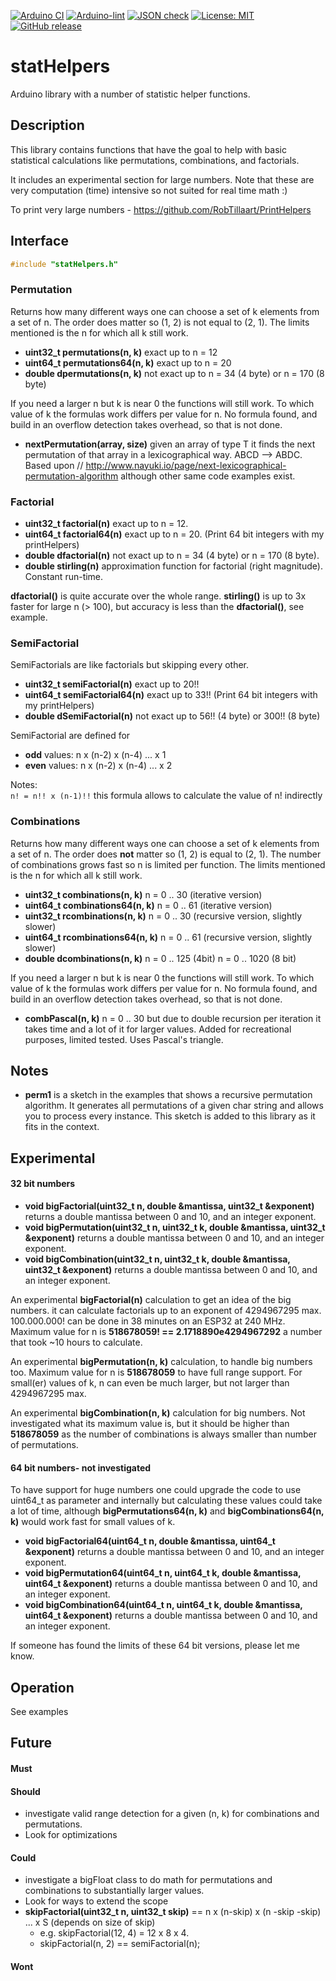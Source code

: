 
[![Arduino CI](https://github.com/RobTillaart/statHelpers/workflows/Arduino%20CI/badge.svg)](https://github.com/marketplace/actions/arduino_ci)
[![Arduino-lint](https://github.com/RobTillaart/statHelpers/actions/workflows/arduino-lint.yml/badge.svg)](https://github.com/RobTillaart/statHelpers/actions/workflows/arduino-lint.yml)
[![JSON check](https://github.com/RobTillaart/statHelpers/actions/workflows/jsoncheck.yml/badge.svg)](https://github.com/RobTillaart/statHelpers/actions/workflows/jsoncheck.yml)
[![License: MIT](https://img.shields.io/badge/license-MIT-green.svg)](https://github.com/RobTillaart/statHelpers/blob/master/LICENSE)
[![GitHub release](https://img.shields.io/github/release/RobTillaart/statHelpers.svg?maxAge=3600)](https://github.com/RobTillaart/statHelpers/releases)


# statHelpers

Arduino library with a number of statistic helper functions.


## Description

This library contains functions that have the goal to help with 
basic statistical calculations like permutations, combinations,
and factorials.

It includes an experimental section for large numbers. 
Note that these are very computation (time) intensive so not suited for real time math :)

To print very large numbers - https://github.com/RobTillaart/PrintHelpers


## Interface

```cpp
#include "statHelpers.h"
```

### Permutation

Returns how many different ways one can choose a set of k elements from a set of n. 
The order does matter so (1, 2) is not equal to (2, 1). 
The limits mentioned is the n for which all k still work.

- **uint32_t permutations(n, k)** exact up to n = 12
- **uint64_t permutations64(n, k)** exact up to n = 20
- **double dpermutations(n, k)** not exact up to n = 34 (4 byte) or n = 170 (8 byte)

If you need a larger n but k is near 0 the functions will still work.
To which value of k the formulas work differs per value for n. 
No formula found, and build in an overflow detection takes overhead, so that is not done.


- **nextPermutation<Type>(array, size)** given an array of type T it finds the next permutation
of that array in a lexicographical way.  ABCD --> ABDC. 
Based upon // http://www.nayuki.io/page/next-lexicographical-permutation-algorithm although 
other same code examples exist.


### Factorial

- **uint32_t factorial(n)** exact up to n = 12.
- **uint64_t factorial64(n)** exact up to n = 20.  (Print 64 bit integers with my printHelpers)
- **double dfactorial(n)** not exact up to n = 34 (4 byte) or n = 170 (8 byte).
- **double stirling(n)** approximation function for factorial (right magnitude).
Constant run-time.

**dfactorial()** is quite accurate over the whole range.
**stirling()** is up to 3x faster for large n (> 100), 
but accuracy is less than the **dfactorial()**, see example.


### SemiFactorial

SemiFactorials are like factorials but skipping every other.

- **uint32_t semiFactorial(n)** exact up to 20!!
- **uint64_t semiFactorial64(n)** exact up to 33!!  (Print 64 bit integers with my printHelpers)
- **double dSemiFactorial(n)** not exact up to 56!! (4 byte) or 300!! (8 byte)

SemiFactorial are defined for
- **odd** values:  n x (n-2) x (n-4) ... x 1
- **even** values: n x (n-2) x (n-4) ... x 2


Notes:  
```n! = n!! x (n-1)!!``` this formula allows to calculate the value of n! indirectly


### Combinations

Returns how many different ways one can choose a set of k elements from a set of n. 
The order does **not** matter so (1, 2) is equal to (2, 1). 
The number of combinations grows fast so n is limited per function.
The limits mentioned is the n for which all k still work.

- **uint32_t combinations(n, k)**     n = 0 .. 30 (iterative version)
- **uint64_t combinations64(n, k)**   n = 0 .. 61 (iterative version)
- **uint32_t rcombinations(n, k)**    n = 0 .. 30 (recursive version, slightly slower)
- **uint64_t rcombinations64(n, k)**  n = 0 .. 61 (recursive version, slightly slower)
- **double dcombinations(n, k)**      n = 0 .. 125 (4bit)  n = 0 .. 1020 (8 bit) 

If you need a larger n but k is near 0 the functions will still work.
To which value of k the formulas work differs per value for n. 
No formula found, and build in an overflow detection takes overhead, so that is not done.


- **combPascal(n, k)** n = 0 .. 30 but due to double recursion per iteration it takes
time and a lot of it for larger values. Added for recreational purposes, limited tested.
Uses Pascal's triangle.


## Notes

- **perm1** is a sketch in the examples that shows a recursive permutation algorithm. 
It generates all permutations of a given char string and allows you to process every instance.
This sketch is added to this library as it fits in the context.


## Experimental 

#### 32 bit numbers

- **void bigFactorial(uint32_t n, double &mantissa, uint32_t &exponent)** 
returns a double mantissa between 0 and 10, and an integer exponent. 
- **void bigPermutation(uint32_t n, uint32_t k, double &mantissa, uint32_t &exponent)** 
returns a double mantissa between 0 and 10, and an integer exponent. 
- **void bigCombination(uint32_t n, uint32_t k, double &mantissa, uint32_t &exponent)** 
returns a double mantissa between 0 and 10, and an integer exponent. 

An experimental **bigFactorial(n)** calculation to get an idea of the big numbers. 
it can calculate factorials up to an exponent of 4294967295 max.  100.000.000! can be 
done in 38 minutes on an ESP32 at 240 MHz.  
Maximum value for n is **518678059! ==  2.1718890e4294967292** a number that took ~10 hours to calculate. 

An experimental **bigPermutation(n, k)** calculation, to handle big numbers too. 
Maximum value for n is **518678059** to have full range support. For small(er) 
values of k, n can even be much larger, but not larger than 4294967295 max.

An experimental **bigCombination(n, k)** calculation for big numbers. 
Not investigated what its maximum value is, but it should be higher than **518678059** as the number 
of combinations is always smaller than number of permutations.


#### 64 bit numbers- not investigated

To have support for huge numbers one could upgrade the code to use uint64_t as parameter and 
internally but calculating these values could take a lot of time, although **bigPermutations64(n, k)** 
and **bigCombinations64(n, k)** would work fast for small values of k. 

- **void bigFactorial64(uint64_t n, double &mantissa, uint64_t &exponent)** 
returns a double mantissa between 0 and 10, and an integer exponent.
- **void bigPermutation64(uint64_t n, uint64_t k, double &mantissa, uint64_t &exponent)** 
returns a double mantissa between 0 and 10, and an integer exponent.
- **void bigCombination64(uint64_t n, uint64_t k, double &mantissa, uint64_t &exponent)** 
returns a double mantissa between 0 and 10, and an integer exponent.

If someone has found the limits of these 64 bit versions, please let me know.


## Operation

See examples


## Future

#### Must

#### Should

- investigate valid range detection for a given (n, k) for combinations and permutations.
- Look for optimizations


#### Could

- investigate a bigFloat class to do math for permutations and combinations to substantially larger values.
- Look for ways to extend the scope
- **skipFactorial(uint32_t n, uint32_t skip)** == n x (n-skip) x (n -skip -skip) ... x S (depends on size of skip)
  - e.g. skipFactorial(12, 4) = 12 x 8 x 4.
  - skipFactorial(n, 2) == semiFactorial(n);


#### Wont

